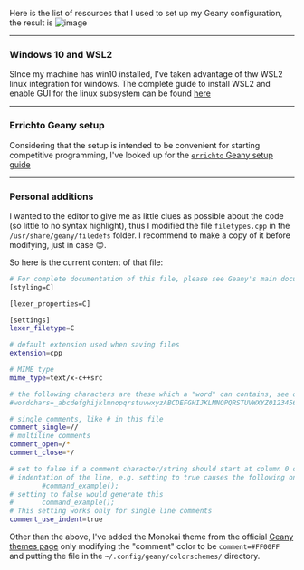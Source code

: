 Here is the list of resources that I used to set up my Geany configuration, the result is ![image](https://user-images.githubusercontent.com/37411225/148621295-1a393b0d-3308-4901-ab95-0fc2a7626677.png)

---

### Windows 10 and WSL2

SInce my machine has win10 installed, I've taken advantage of thw WSL2 linux integration for windows.
The complete guide to install WSL2 and enable GUI for the linux subsystem can be found [here](https://medium.com/@japheth.yates/the-complete-wsl2-gui-setup-2582828f4577)

---

### Errichto Geany setup

Considering that the setup is intended to be convenient for starting competitive programming, I've looked up for the [`errichto` Geany setup guide](https://github.com/Errichto/youtube/wiki/Linux-&-Geany-Setup)

---

### Personal additions

I wanted to the editor to give me as little clues as possible about the code (so little to no syntax highlight), thus I modified the file `filetypes.cpp` in the `/usr/share/geany/filedefs` folder. I recommend to make a copy of it before modifying, just in case 😊.

So here is the current content of that file:
``` bash
# For complete documentation of this file, please see Geany's main documentation
[styling=C]

[lexer_properties=C]

[settings]
lexer_filetype=C

# default extension used when saving files
extension=cpp

# MIME type
mime_type=text/x-c++src

# the following characters are these which a "word" can contains, see documentation
#wordchars=_abcdefghijklmnopqrstuvwxyzABCDEFGHIJKLMNOPQRSTUVWXYZ0123456789

# single comments, like # in this file
comment_single=//
# multiline comments
comment_open=/*
comment_close=*/

# set to false if a comment character/string should start at column 0 of a line, true uses any
# indentation of the line, e.g. setting to true causes the following on pressing CTRL+d
        #command_example();
# setting to false would generate this
#       command_example();
# This setting works only for single line comments
comment_use_indent=true
```

Other than the above, I've added the Monokai theme from the official [Geany themes page](https://www.geany.org/download/themes/) only modifying the "comment" color to be `comment=#FF00FF` and putting the file in the `~/.config/geany/colorschemes/` directory.
